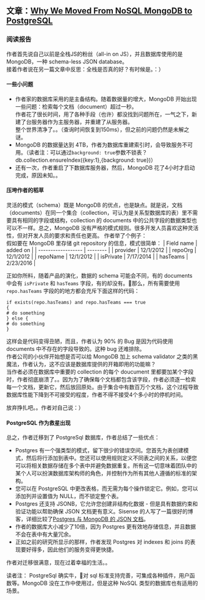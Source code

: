 ## 文章：[Why We Moved From NoSQL MongoDB to PostgreSQL](https://dzone.com/articles/why-we-moved-from-nosql-mongodb-to-postgresql)

### 阅读报告

作者首先说自己以前是全栈JS的粉丝（all-in on JS），并且数据库使用的是 MongoDB，一种 schema-less JSON database。  
接着作者说在另一篇文章中反思：全栈是否真的好？有时候是。：）  

#### 一些小问题
* 作者家的数据库采用的是主备结构。随着数据量的增大，MongoDB 开始出现一些问题：检索每个文档（document）超过一秒。  
作者花了很长时间，用了各种手段（也许）都没找到问题所在，一气之下，新建了台服务器作为主服务器，并重建了从服务器。  
整个世界清净了。。（查询时间恢复到150ms），但之前的问题仍然是未解之谜。  
* MongoDB 的数据量达到 4TB，作者为数据库重建索引时，会导致服务不可用。（读者注：可以通过`background: true`参数不锁表？db.collection.ensureIndex({key:1},{background: true})）  
* 还有一次，作者重启了下数据库服务器，然后，MongoDB 花了4小时才启动完成，原因未知。。  

#### 压垮作者的稻草
灵活的模式（schema）既是 MongoDB 的优点，也是缺点。就是说，文档（documents）在同一个集合（collection，可认为是关系型数据库的表）里不需要具有相同的字段或结构，collection 的 documents 中的公共字段的数据类型也可以不一样。总之，MongoDB 没有严格的模式规则。很多开发人员喜欢这种灵活性，但对开发人员的要求和责任也更高。
作者举了个例子：  
假如要在 MongoDB 里存储 git repository 的信息，模式很简单：
|     Field name     | added on    | 
| ------------------ | -------- | 
| provider	| 12/1/2012 |
| repoOrg	| 12/1/2012 |
| repoName	| 12/1/2012 |
| isPrivate	| 7/17/2014 |
| hasTeams	| 2/23/2016 |

正如你所料，随着产品的演化，数据的 schema 可能会不同，有的 documents 中会有 `isPrivate` 和 `hasTeams` 字段，有的却没有。那么，所有需要使用 `repo.hasTeams` 字段的的地方都会充斥下面这样的代码：
```
if exists(repo.hasTeams) and repo.hasTeams === true
{
# do something
} else {
# do something
}
```
这样会是代码变得丑陋，而且，作者认为 90% 的 Bug 是因为代码使用 documents 中不存在的字段导致的。这种 bug 还难排除。  
作者公司的小伙伴开始想是否可以给 MongoDB 加上 schema validator 之类的黑魔法，作者认为，这不应该是数据库提供的开箱即用的功能嘛？  
当作者必须在数据库中重要的 collection 的每个 doucument 里都要加某个字段时，作者彻底崩溃了。。因为为了确保每个文档都包含该字段，作者必须逐一检索每一个文档，更新它，然后放回原处。由于集合中有数百万个文档，这个过程导致数据库性能下降到不可接受的程度，作者不得不接受4个多小时的停机时间。

放弃挣扎吧。。作者对自己说：）

#### PostgreSQL 作为救星出现
总之，作者迁移到了 PostgreSql 数据库，作者总结了一些优点：

* Postgres 有一个强类型的模式，留下很少的错误空间。您首先为表创建模式，然后将行添加到表中。您还可以使用规则定义不同表之间的关系，以便您可以将相关数据存储在多个表中并避免数据重复。所有这一切意味着团队中的某个人可以扮演数据库架构师的角色，并控制作为所有其他人遵循的标准的架构。
* 您可以在 PostgreSQL 中更改表格，而无需为每个操作锁定它。例如，您可以添加列并设置值为 NULL，而不锁定整个表。
* Postgres 还支持 JSONB，它允许您创建非结构化数据 - 但是具有数据约束和验证功能以帮助确保 JSON 文档更有意义。Sisense 的人写了一篇很好的博客，详细比较了[Postgres 与 MongoDB 的 JSON 文档](https://www.sisense.com/blog/postgres-vs-mongodb-for-storing-json-data/)。
* 作者的数据库大小减少了10倍，因为 Postgres 更有效地存储信息，并且数据不会在表中有大量冗余。
* 正如之前的研究所显示的那样，作者发现 Postgres 对 indexes 和 joins 的表现要好得多，因此他们的服务变得更快捷。

作者对迁移很满意，现在过着幸福的生活。。

读者注： PostgreSql 确实牛，对 sql 标准支持完善，可集成各种插件，用户函数等。MongoDB 没在工作中使用过，但是这种 NoSQL 类型的数据库也有适用的场景。
